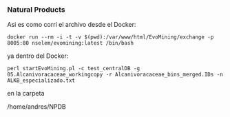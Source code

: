 ### Natural Products


Asi es como corrí el archivo desde el Docker: 

```{r eval=FALSE}
docker run --rm -i -t -v $(pwd):/var/www/html/EvoMining/exchange -p 8005:80 nselem/evomining:latest /bin/bash
```

ya dentro del Docker:

```{r eval=FALSE}
perl startEvoMining.pl -c test_centralDB -g 05.Alcanivoracaceae_workingcopy -r Alcanivoracaceae_bins_merged.IDs -n ALKB_especializado.txt
```

en la carpeta 

/home/andres/NPDB
